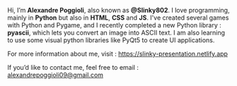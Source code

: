 Hi, I’m **Alexandre Poggioli**, also known as **@Slinky802**.
I love programming, mainly in **Python** but also in **HTML**, **CSS** and **JS**.
I've created several games with Python and Pygame, and I recently completed a new Python library : **pyascii**, which lets you convert an image into ASCII text.
I am also learning to use some visual python libraries like PyQt5 to create UI applications.

For more information about me, visit : https://slinky-presentation.netlify.app

If you’d like to contact me, feel free to email : alexandrepoggioli09@gmail.com
